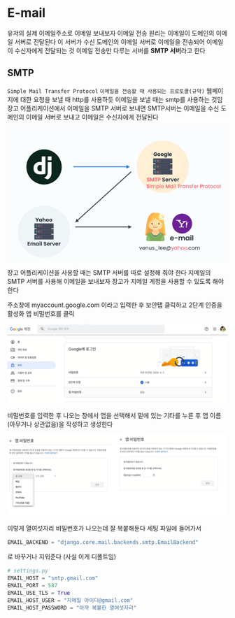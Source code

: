 ﻿# E-mail

유저의 실제 이메일주소로 이메일 보내보자
이메일 전송 원리는 이메일이 도메인의 이메일 서버로 전달된다
이 서버가 수신 도메인의 이메일 서버로 이메일을 전송되어 이메일이 수신자에게 전달되는 것
이메일 전송만 다루는 서버를 **SMTP 서버**라고 한다

## SMTP

`Simple Mail Transfer Protocol`
`이메일을 전송할 때 사용되는 프로토콜(규약)`
웹페이지에 대한 요청을 보낼 때 http를 사용하듯 이메일을 보낼 때는 smtp를 사용하는 것임
장고 어플리케이션에서 이메일을 SMTP 서버로 보내면 SMTP서버는 이메일을 수신 도메인의 이메일 서버로 보내고  이메일은 수신자에게 전달된다

![](assets/2023-05-02-20-52-02-4.PNG)

장고 어플리케이션을 사용할 때는 SMTP 서버를 따로 설정해 줘야 한다
지메일의 SMTP 서버를 사용해 이메일을 보내보자
장고가 지메일 계정을 사용할 수 있도록 해야 한다

 주소창에 myaccount.google.com 이라고 입력한 후
보안탭 클릭하고 2단계 인증을 활성화
앱 비밀번호를 클릭

![](assets/2023-05-02-20-52-19-5.PNG)

비밀번호를 입력한 후 나오는 창에서 앱을 선택해서 밑에 있는 기타를 누른 후 앱 이름(아무거나 상관없음)을 작성하고 생성한다

![](assets/2023-05-02-20-52-34-6.png)

이렇게 열여섯자리 비밀번호가 나오는데 잘 복붙해둔다
세팅 파일에 들어가서 

```python
EMAIL_BACKEND = "django.core.mail.backends.smtp.EmailBackend"
```

로 바꾸거나 지워준다 (사실 이게 디폴트임)

```python
# settings.py
EMAIL_HOST = "smtp.gmail.com"
EMAIL_PORT = 587
EMAIL_USE_TLS = True
EMAIL_HOST_USER = "지메일 아이디@gmail.com"
EMAIL_HOST_PASSWORD = "아까 복붙한 열여섯자리"
```
